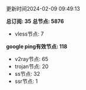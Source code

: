 更新时间2024-02-09 09:49:13

**总订阅: 35**
**总节点: 5876**
- vless节点: 7

**google ping有效节点: 118**
- v2ray节点: 65
- trojan节点: 20
- ss节点: 32
- ssr节点: 1
